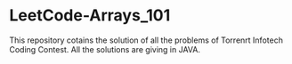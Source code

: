 # LeetCode-Arrays_101
This repository cotains the solution of all the problems of Torrenrt Infotech Coding Contest. All the solutions are giving in JAVA.

